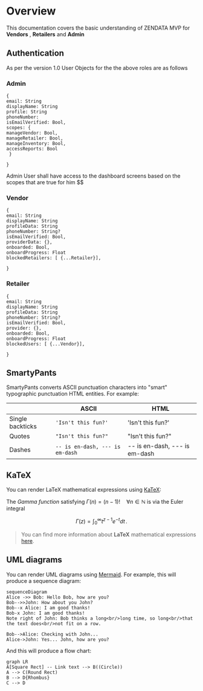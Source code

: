 # Overview
This documentation covers the basic understanding of ZENDATA MVP for **Vendors** , **Retailers** and **Admin**



## Authentication


As per the version 1.0 User Objects for the the above roles are as follows

### Admin

    {
    email: String
    displayName: String
    profile: String
    phoneNumber: 
    isEmailVerified: Bool,
    scopes: {
    manageVendor: Bool, 
    manageRetailer: Bool,
    manageInventory: Bool,
    accessReports: Bool
     }
    
    }



Admin User shall have access to the dashboard screens based on the scopes that are true for him 
$$


### Vendor

    {
    email: String
    displayName: String
    profileData: String
    phoneNumber: String? 
    isEmailVerified: Bool,
    providerData: {},
    onboarded: Bool,
    onboardProgress: Float
    blockedRetailers: [ {...Retailer}],
    
    }





### Retailer

    {
    email: String
    displayName: String
    profileData: String
    phoneNumber: String? 
    isEmailVerified: Bool,
    provider: {},
    onboarded: Bool,
    onboardProgress: Float
    blockedUsers: [ {...Vendor}],
    
    }








## SmartyPants

SmartyPants converts ASCII punctuation characters into "smart" typographic punctuation HTML entities. For example:

|                |ASCII                          |HTML                         |
|----------------|-------------------------------|-----------------------------|
|Single backticks|`'Isn't this fun?'`            |'Isn't this fun?'            |
|Quotes          |`"Isn't this fun?"`            |"Isn't this fun?"            |
|Dashes          |`-- is en-dash, --- is em-dash`|-- is en-dash, --- is em-dash|


## KaTeX

You can render LaTeX mathematical expressions using [KaTeX](https://khan.github.io/KaTeX/):

The *Gamma function* satisfying $\Gamma(n) = (n-1)!\quad\forall n\in\mathbb N$ is via the Euler integral

$$
\Gamma(z) = \int_0^\infty t^{z-1}e^{-t}dt\,.
$$

> You can find more information about **LaTeX** mathematical expressions [here](http://meta.math.stackexchange.com/questions/5020/mathjax-basic-tutorial-and-quick-reference).


## UML diagrams

You can render UML diagrams using [Mermaid](https://mermaidjs.github.io/). For example, this will produce a sequence diagram:

```mermaid
sequenceDiagram
Alice ->> Bob: Hello Bob, how are you?
Bob-->>John: How about you John?
Bob--x Alice: I am good thanks!
Bob-x John: I am good thanks!
Note right of John: Bob thinks a long<br/>long time, so long<br/>that the text does<br/>not fit on a row.

Bob-->Alice: Checking with John...
Alice->John: Yes... John, how are you?
```

And this will produce a flow chart:

```mermaid
graph LR
A[Square Rect] -- Link text --> B((Circle))
A --> C(Round Rect)
B --> D{Rhombus}
C --> D
```


<!--stackedit_data:
eyJoaXN0b3J5IjpbLTUzMjIzMTVdfQ==
-->